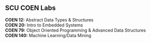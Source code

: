 ## SCU COEN Labs

**COEN 12:** Abstract Data Types & Structures\
**COEN 20:** Intro to Embedded Systems\
**COEN 79:** Object Oriented Programming & Advanced Data Structures\
**COEN 140:** Machine Learning/Data Mining